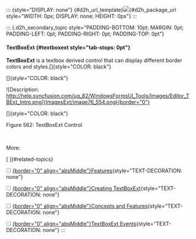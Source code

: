 ::: {style="DISPLAY: none"}
[](ms-xhelp:///?Id=d2h_url_template){#d2h_url_template}![](!package_url!){#d2h_package_url style="WIDTH: 0px; DISPLAY: none; HEIGHT: 0px"}
:::

::: {.d2h_secondary_topic style="PADDING-BOTTOM: 10pt; MARGIN: 0pt; PADDING-LEFT: 0pt; PADDING-RIGHT: 0pt; PADDING-TOP: 0pt"}
#### TextBoxExt {#textboxext style="tab-stops: 0pt"}

**TextBoxExt** is a textbox derived control that can display different border colors and styles.[]{style="COLOR: black"}

[]{style="COLOR: black"} 

![Description: http://help.syncfusion.com/ug_82/WindowsFormsUI_Tools/Images/Editor_TBExt_Intro.png](ImagesExt/image76_554.png){border="0"}

[]{style="COLOR: black"} 

Figure 562: TextBoxExt Control

 

More:

[ ]{#related-topics}

[![](button.gif){border="0" align="absMiddle"}Features](ms-xhelp:///?Id=46e888f0-9912-4ca3-93b6-69ae40347038){style="TEXT-DECORATION: none"}

[![](button.gif){border="0" align="absMiddle"}Creating TextBoxExt](ms-xhelp:///?Id=1588de88-53cc-47fe-b14a-323bcad4682e){style="TEXT-DECORATION: none"}

[![](button.gif){border="0" align="absMiddle"}Concepts and Features](ms-xhelp:///?Id=b44549db-84bc-4098-9832-a737a5099457){style="TEXT-DECORATION: none"}

[![](button.gif){border="0" align="absMiddle"}TextBoxExt Events](ms-xhelp:///?Id=3f910e48-e41e-4aef-be40-d5762a2b7c3e){style="TEXT-DECORATION: none"}
:::

